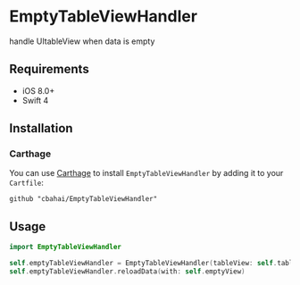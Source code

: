 # EmptyTableViewHandler
handle UItableView when data is empty

## Requirements

- iOS 8.0+
- Swift 4

## Installation

### Carthage

You can use [Carthage](https://github.com/Carthage/Carthage) to install `EmptyTableViewHandler` by adding it to your `Cartfile`:
```
github "cbahai/EmptyTableViewHandler"
```

## Usage

```swift
import EmptyTableViewHandler
```

```swift
self.emptyTableViewHandler = EmptyTableViewHandler(tableView: self.tableView)
self.emptyTableViewHandler.reloadData(with: self.emptyView)
```
